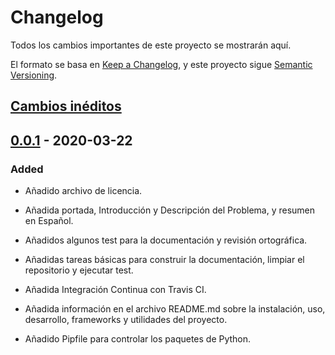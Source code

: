 # Changelog

Todos los cambios importantes de este proyecto se mostrarán aquí.

El formato se basa en
[Keep a Changelog](https://keepachangelog.com/en/1.0.0/), y este proyecto sigue
[Semantic Versioning](https://semver.org/spec/v2.0.0.html).

## [Cambios inéditos]

## [0.0.1] - 2020-03-22

### Added

- Añadido archivo de  licencia.

- Añadida portada, Introducción y Descripción del Problema, y resumen en
  Español.

- Añadidos algunos test para la documentación y revisión ortográfica.

- Añadidas tareas básicas para construir la documentación, limpiar el
  repositorio y ejecutar test.

- Añadida Integración Continua con Travis CI.

- Añadida información en el archivo README.md sobre la instalación, uso,
  desarrollo, frameworks y utilidades del proyecto.

- Añadido Pipfile para controlar los paquetes de Python.

[Cambios inéditos]: https://github.com/lulivi/deep-g-prop/compare/v1.1.0...HEAD
[0.0.1]: https://github.com/lulivi/deep-g-prop/releases/tag/v0.0.1

